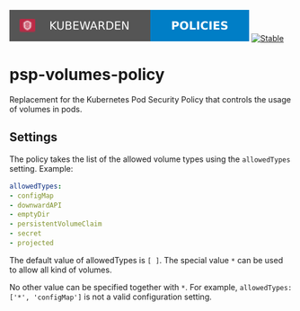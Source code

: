 [![Kubewarden Policy Repository](https://github.com/kubewarden/community/blob/main/badges/kubewarden-policies.svg)](https://github.com/kubewarden/community/blob/main/REPOSITORIES.md#policy-scope)
[![Stable](https://img.shields.io/badge/status-stable-brightgreen?style=for-the-badge)](https://github.com/kubewarden/community/blob/main/REPOSITORIES.md#stable)

# psp-volumes-policy

Replacement for the Kubernetes Pod Security Policy that controls the usage of
volumes in pods.

## Settings

The policy takes the list of the allowed volume types using the `allowedTypes`
setting. Example:

```yaml
allowedTypes:
- configMap
- downwardAPI
- emptyDir
- persistentVolumeClaim
- secret
- projected
```

The default value of allowedTypes is `[ ]`. The special value `*` can be used
to allow all kind of volumes.

No other value can be specified together with `*`. For example,
`allowedTypes: ['*', 'configMap']` is not a valid configuration setting.

